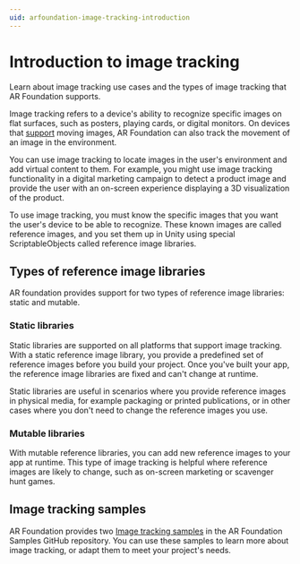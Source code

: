 ```yaml
---
uid: arfoundation-image-tracking-introduction
---
```

# Introduction to image tracking

Learn about image tracking use cases and the types of image tracking that AR Foundation supports.

Image tracking refers to a device's ability to recognize specific images on flat surfaces, such as posters, playing cards, or digital monitors. On devices that [support](xref:arfoundation-image-tracking-platform-support) moving images, AR Foundation can also track the movement of an image in the environment.

You can use image tracking to locate images in the user's environment and add virtual content to them. For example, you might use image tracking functionality in a digital marketing campaign to detect a product image and provide the user with an on-screen experience displaying a 3D visualization of the product.

To use image tracking, you must know the specific images that you want the user's device to be able to recognize. These known images are called reference images, and you set them up in Unity using special ScriptableObjects called reference image libraries.

## Types of reference image libraries

AR foundation provides support for two types of reference image libraries: static and mutable.

### Static libraries

Static libraries are supported on all platforms that support image tracking. With a static reference image library, you provide a predefined set of reference images before you build your project. Once you've built your app, the reference image libraries are fixed and can't change at runtime.

Static libraries are useful in scenarios where you provide reference images in physical media, for example packaging or printed publications, or in other cases where you don't need to change the reference images you use.

### Mutable libraries

With mutable reference libraries, you can add new reference images to your app at runtime. This type of image tracking is helpful where reference images are likely to change, such as on-screen marketing or scavenger hunt games.

## Image tracking samples

AR Foundation provides two [Image tracking samples](https://github.com/Unity-Technologies/arfoundation-samples/tree/main?tab=readme-ov-file#image-tracking) in the AR Foundation Samples GitHub repository. You can use these samples to learn more about image tracking, or adapt them to meet your project's needs.
